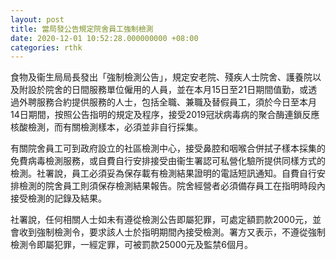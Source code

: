 ```yaml
---
layout: post
title: 當局發公告規定院舍員工強制檢測
date: 2020-12-01 10:52:28.000000000 +08:00
categories: rthk
---
```


食物及衞生局局長發出「強制檢測公告」，規定安老院、殘疾人士院舍、護養院以及附設於院舍的日間服務單位僱用的人員，並在本月15日至21日期間值勤，或透過外聘服務合約提供服務的人士，包括全職、兼職及替假員工，須於今日至本月14日期間，按照公告指明的規定及程序，接受2019冠狀病毒病的聚合酶連鎖反應核酸檢測，而有關檢測樣本，必須並非自行採集。

有關院舍員工可到政府設立的社區檢測中心，接受鼻腔和咽喉合併拭子樣本採集的免費病毒檢測服務，或自費自行安排接受由衞生署認可私營化驗所提供同樣方式的檢測。社署說，員工必須妥為保存載有檢測結果證明的電話短訊通知。自費自行安排檢測的院舍員工則須保存檢測結果報告。院舍經營者必須備存員工在指明時段內接受檢測的記錄及結果。
 
社署說，任何相關人士如未有遵從檢測公告即屬犯罪，可處定額罰款2000元，並會收到強制檢測令，要求該人士於指明期間內接受檢測。署方又表示，不遵從強制檢測令即屬犯罪，一經定罪，可被罰款25000元及監禁6個月。
